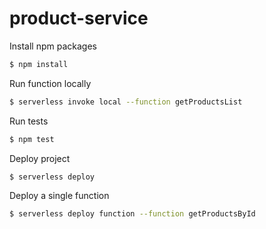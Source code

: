 # product-service

Install npm packages
``` bash
$ npm install
```

Run function locally
``` bash
$ serverless invoke local --function getProductsList
```

Run tests
``` bash
$ npm test
```

Deploy project
``` bash
$ serverless deploy
```

Deploy a single function
``` bash
$ serverless deploy function --function getProductsById
```
